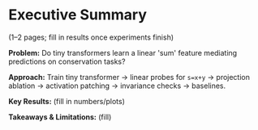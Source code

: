 # Executive Summary
(1–2 pages; fill in results once experiments finish)

**Problem:** Do tiny transformers learn a linear 'sum' feature mediating predictions on conservation tasks?

**Approach:** Train tiny transformer → linear probes for `s=x+y` → projection ablation → activation patching → invariance checks → baselines.

**Key Results:** (fill in numbers/plots)

**Takeaways & Limitations:** (fill)
